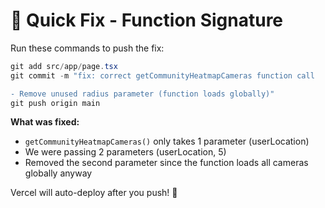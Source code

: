# 🔧 Quick Fix - Function Signature

Run these commands to push the fix:

```powershell
git add src/app/page.tsx
git commit -m "fix: correct getCommunityHeatmapCameras function call

- Remove unused radius parameter (function loads globally)"
git push origin main
```

**What was fixed:**
- `getCommunityHeatmapCameras()` only takes 1 parameter (userLocation)
- We were passing 2 parameters (userLocation, 5)
- Removed the second parameter since the function loads all cameras globally anyway

Vercel will auto-deploy after you push! 🚀
